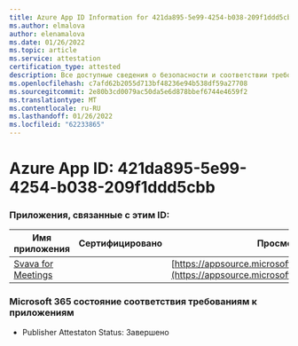 ```yaml
---
title: Azure App ID Information for 421da895-5e99-4254-b038-209f1ddd5cbb
ms.author: elmalova
author: elenamalova
ms.date: 01/26/2022
ms.topic: article
ms.service: attestation
certification_type: attested
description: Все доступные сведения о безопасности и соответствии требованиям для 421da895-5e99-4254-b038-209f1dddd5cbb.
ms.openlocfilehash: c7afd62b2055d713bf48236e94b538df59a27708
ms.sourcegitcommit: 2e80b3cd0079ac50da5e6d878bbef6744e4659f2
ms.translationtype: MT
ms.contentlocale: ru-RU
ms.lasthandoff: 01/26/2022
ms.locfileid: "62233865"
---
```

# <a name="azure-app-id-421da895-5e99-4254-b038-209f1ddd5cbb"></a>Azure App ID: 421da895-5e99-4254-b038-209f1ddd5cbb


### <a name="apps-associated-with-this-id"></a>Приложения, связанные с этим ID:
| **Имя приложения** | **Сертифицировано** | **Просмотр в AppSource** |
|--------------|---------------|-----------------------|
| [Svava for Meetings](https://docs.microsoft.com/microsoft-365-app-certification/forward/WA200001723) |  | [https://appsource.microsoft.com/product/office/WA200001723](https://appsource.microsoft.com/product/office/WA200001723) |

### <a name="microsoft-365-app-compliance-status"></a>Microsoft 365 состояние соответствия требованиям к приложениям
- Publisher Attestaton Status: Завершено
